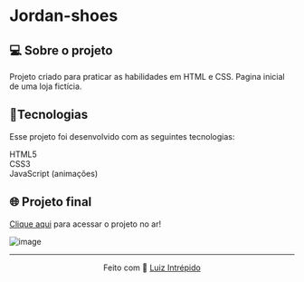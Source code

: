 # Jordan-shoes
 
<h2>💻 Sobre o projeto</h2>
Projeto criado para praticar as habilidades em HTML e CSS. Pagina inicial de uma loja fictícia.

 <h2>🚀Tecnologias</h2>
Esse projeto foi desenvolvido com as seguintes tecnologias:


HTML5<br> 
CSS3<br> 
JavaScript (animações)


## 🌐 Projeto final
[Clique aqui](https://luizintrepido.github.io/Jordan-shoes/) para acessar o projeto no ar!

![image](https://user-images.githubusercontent.com/93409913/144953316-383093d4-2a25-430b-b27c-a93647a159bb.png)


---
<p align="center">
  Feito com 🖤 <a href="https://www.linkedin.com/in/luizintrepido/">Luiz Intrépido</a>
</p>

